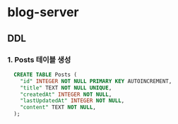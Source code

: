 # blog-server

## DDL

### 1. Posts 테이블 생성

```sql
  CREATE TABLE Posts (
    "id" INTEGER NOT NULL PRIMARY KEY AUTOINCREMENT,
    "title" TEXT NOT NULL UNIQUE,
    "createdAt" INTEGER NOT NULL,
    "lastUpdatedAt" INTEGER NOT NULL,
    "content" TEXT NOT NULL,
  );
```
